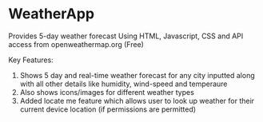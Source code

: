 # WeatherApp
Provides 5-day weather forecast
Using HTML, Javascript, CSS and API access from openweathermap.org (Free)

Key Features:
1. Shows 5 day and real-time weather forecast for any city inputted along with all other details like humidity, wind-speed and temperaure
2. Also shows icons/images for different weather types
3. Added locate me feature which allows user to look up weather for their current device location (if permissions are permitted)


